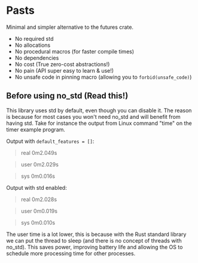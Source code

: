 # Pasts
Minimal and simpler alternative to the futures crate.

- No required std
- No allocations
- No procedural macros (for faster compile times)
- No dependencies
- No cost (True zero-cost abstractions!)
- No pain (API super easy to learn & use!)
- No unsafe code in pinning macro (allowing you to `forbid(unsafe_code)`)

## Before using no_std (Read this!)
This library uses std by default, even though you can disable it.  The
reason is because for most cases you won't need no_std and will benefit from
having std.  Take for instance the output from Linux command "time" on the
timer example program.

Output with `default_features = []`:
> real	0m2.049s

> user	0m2.029s

> sys	0m0.016s

Output with std enabled:
> real	0m2.028s

> user	0m0.019s

> sys	0m0.010s

The user time is a lot lower, this is because with the Rust standard library
we can put the thread to sleep (and there is no concept of threads with
no_std).  This saves power, improving battery life and allowing the OS to
schedule more processing time for other processes.
